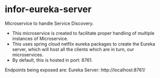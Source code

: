 # infor-eureka-server
Microservice to handle Service Discovery.

- This microservice is created to facilitate proper handling of multiple instances of Microservice. 
- This uses spring cloud netflix eureka packages to create the Eureka server, which will host all the clients which are in turn, our microservices.
- By default, this is hosted in port: 8761.

Endpoints being exposed are:
Eureka Server: http://localhost:8761/
